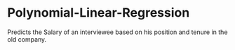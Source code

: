 # Polynomial-Linear-Regression
Predicts the Salary of an interviewee based on his position and tenure in the old company.
